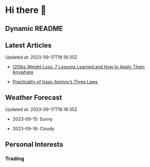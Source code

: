 # Hi there 👋

## Dynamic README

## Latest Articles

Updated at: 2023-09-17T16:18:35Z


- [120lbs Weight Loss: 7 Lessons Learned and How to Apply Them Anywhere]()

- [Practicality of Issac Asimov’s Three Laws]()


## Weather Forecast

Updated at: 2023-09-17T16:18:35Z


- 2023-09-15: Sunny

- 2023-09-16: Cloudy


## Personal Interests
### Trading